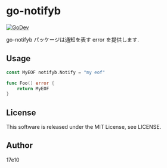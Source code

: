 # go-notifyb

[![GoDev][godev-image]][godev-url]

go-notifyb パッケージは通知を表す error を提供します.

## Usage

```go
const MyEOF notifyb.Notify = "my eof"

func Foo() error {
	return MyEOF
}
```

## License

This software is released under the MIT License, see LICENSE.

## Author

17e10

[godev-image]: https://pkg.go.dev/badge/github.com/17e10/go-notifyb
[godev-url]: https://pkg.go.dev/github.com/17e10/go-notifyb
